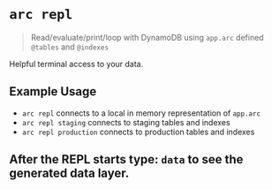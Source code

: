 # `arc repl`

> Read/evaluate/print/loop with DynamoDB using `app.arc` defined `@tables` and `@indexes`

Helpful terminal access to your data.

## Example Usage

- `arc repl` connects to a local in memory representation of `app.arc`
- `arc repl staging` connects to staging tables and indexes
- `arc repl production` connects to production tables and indexes

After the REPL starts type: `data` to see the generated data layer.
---

